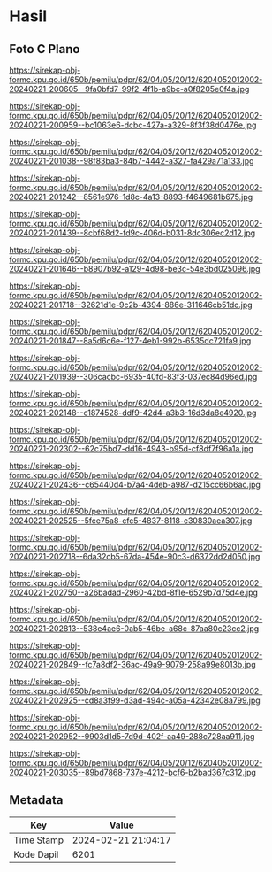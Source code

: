 # Hasil

## Foto C Plano

https://sirekap-obj-formc.kpu.go.id/650b/pemilu/pdpr/62/04/05/20/12/6204052012002-20240221-200605--9fa0bfd7-99f2-4f1b-a9bc-a0f8205e0f4a.jpg

https://sirekap-obj-formc.kpu.go.id/650b/pemilu/pdpr/62/04/05/20/12/6204052012002-20240221-200959--bc1063e6-dcbc-427a-a329-8f3f38d0476e.jpg

https://sirekap-obj-formc.kpu.go.id/650b/pemilu/pdpr/62/04/05/20/12/6204052012002-20240221-201038--98f83ba3-84b7-4442-a327-fa429a71a133.jpg

https://sirekap-obj-formc.kpu.go.id/650b/pemilu/pdpr/62/04/05/20/12/6204052012002-20240221-201242--8561e976-1d8c-4a13-8893-f4649681b675.jpg

https://sirekap-obj-formc.kpu.go.id/650b/pemilu/pdpr/62/04/05/20/12/6204052012002-20240221-201439--8cbf68d2-fd9c-406d-b031-8dc306ec2d12.jpg

https://sirekap-obj-formc.kpu.go.id/650b/pemilu/pdpr/62/04/05/20/12/6204052012002-20240221-201646--b8907b92-a129-4d98-be3c-54e3bd025096.jpg

https://sirekap-obj-formc.kpu.go.id/650b/pemilu/pdpr/62/04/05/20/12/6204052012002-20240221-201718--32621d1e-9c2b-4394-886e-311646cb51dc.jpg

https://sirekap-obj-formc.kpu.go.id/650b/pemilu/pdpr/62/04/05/20/12/6204052012002-20240221-201847--8a5d6c6e-f127-4eb1-992b-6535dc721fa9.jpg

https://sirekap-obj-formc.kpu.go.id/650b/pemilu/pdpr/62/04/05/20/12/6204052012002-20240221-201939--306cacbc-6935-40fd-83f3-037ec84d96ed.jpg

https://sirekap-obj-formc.kpu.go.id/650b/pemilu/pdpr/62/04/05/20/12/6204052012002-20240221-202148--c1874528-ddf9-42d4-a3b3-16d3da8e4920.jpg

https://sirekap-obj-formc.kpu.go.id/650b/pemilu/pdpr/62/04/05/20/12/6204052012002-20240221-202302--62c75bd7-dd16-4943-b95d-cf8df7f96a1a.jpg

https://sirekap-obj-formc.kpu.go.id/650b/pemilu/pdpr/62/04/05/20/12/6204052012002-20240221-202436--c65440d4-b7a4-4deb-a987-d215cc66b6ac.jpg

https://sirekap-obj-formc.kpu.go.id/650b/pemilu/pdpr/62/04/05/20/12/6204052012002-20240221-202525--5fce75a8-cfc5-4837-8118-c30830aea307.jpg

https://sirekap-obj-formc.kpu.go.id/650b/pemilu/pdpr/62/04/05/20/12/6204052012002-20240221-202718--6da32cb5-67da-454e-90c3-d6372dd2d050.jpg

https://sirekap-obj-formc.kpu.go.id/650b/pemilu/pdpr/62/04/05/20/12/6204052012002-20240221-202750--a26badad-2960-42bd-8f1e-6529b7d75d4e.jpg

https://sirekap-obj-formc.kpu.go.id/650b/pemilu/pdpr/62/04/05/20/12/6204052012002-20240221-202813--538e4ae6-0ab5-46be-a68c-87aa80c23cc2.jpg

https://sirekap-obj-formc.kpu.go.id/650b/pemilu/pdpr/62/04/05/20/12/6204052012002-20240221-202849--fc7a8df2-36ac-49a9-9079-258a99e8013b.jpg

https://sirekap-obj-formc.kpu.go.id/650b/pemilu/pdpr/62/04/05/20/12/6204052012002-20240221-202925--cd8a3f99-d3ad-494c-a05a-42342e08a799.jpg

https://sirekap-obj-formc.kpu.go.id/650b/pemilu/pdpr/62/04/05/20/12/6204052012002-20240221-202952--9903d1d5-7d9d-402f-aa49-288c728aa911.jpg

https://sirekap-obj-formc.kpu.go.id/650b/pemilu/pdpr/62/04/05/20/12/6204052012002-20240221-203035--89bd7868-737e-4212-bcf6-b2bad367c312.jpg


## Metadata

| Key        | Value               |
| ---------- | ------------------- |
| Time Stamp | 2024-02-21 21:04:17 |
| Kode Dapil | 6201                |



